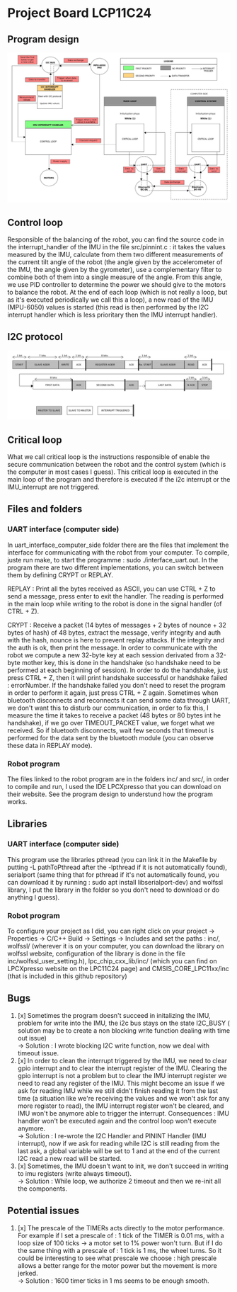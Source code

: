 # Project Board LCP11C24

## Program design
![program activity](final_architecture.jpg)

## Control loop

Responsible of the balancing of the robot, you can find the source code in the interrupt_handler of the IMU in the file src/pinnint.c :
it takes the values measured by the IMU, calculate from them two different measurements of the current tilt angle of the robot (the angle given by the accelerometer of the IMU, the angle given by the gyrometer), use a complementary filter to combine both of them into a single measure of the angle. From this angle, we use PID controller to determine the power we should give to the motors to balance the robot. At the end of each loop (which is not really a loop, but as it's executed periodically we call this a loop), a new read of the IMU (MPU-6050) values is started (this read is then performed by the I2C interrupt handler which is less prioritary then the IMU interrupt handler).

## I2C protocol
![program activity](i2c_protocol.jpg)

## Critical loop

What we call critical loop is the instructions responsible of enable the secure communication between the robot and the control system (which is the computer in most cases I guess). This critical loop is executed in the main loop of the program and therefore is executed if the i2c interrupt or the IMU_interrupt are not triggered. 

## Files and folders

### UART interface (computer side)

In uart_interface_computer_side folder there are the files that implement the interface for communicating with the robot from your computer. To compile, juste run make, to start the programme : sudo ./interface_uart.out. In the program there are two different implementations, you can switch between them by defining CRYPT or REPLAY.  
  
REPLAY : Print all the bytes received as ASCII, you can use CTRL + Z to send a message, press enter to exit the handler. The reading is performed in the main loop while writing to the robot is done in the signal handler (of CTRL + Z).  

CRYPT : Receive a packet (14 bytes of messages + 2 bytes of nounce + 32 bytes of hash) of 48 bytes, extract the message, verify integrity and auth with the hash, nounce is here to prevent replay attacks. If the integrity and the auth is ok, then print the message. In order to communicate with the robot we compute a new 32-byte key at each session derivated from a 32-byte mother key, this is done in the handshake (so handshake need to be performed at each beginning of session). In order to do the handshake, just press CTRL + Z, then it will print handshake successful or handshake failed : errorNumber. If the handshake failed you don't need to reset the program in order to perform it again, just press CTRL + Z again. Sometimes when bluetooth disconnects and reconnects it can send some data through UART, we don't want this to disturb our communication, in order to fix this, I measure the time it takes to receive a packet (48 bytes or 80 bytes int he handshake), if we go over TIMEOUT_PACKET value, we forget what we received. So if bluetooth disconnects, wait few seconds that timeout is performed for the data sent by the bluetooth module (you can observe these data in REPLAY mode).

### Robot program

The files linked to the robot program are in the folders inc/ and src/, in order to compile and run, I used the IDE LPCXpresso that you can download on their website. See the program design to understund how the program works.

## Libraries

### UART interface (computer side)

This program use the libraries pthread (you can link it in the Makefile by putting -L pathToPthread after the -lpthread if it is not automatically found), serialport (same thing that for pthread if it's not automatically found, you can download it by running : sudo apt install libserialport-dev) and wolfssl library, I put the library in the folder so you don't need to download or do anything I guess).  

### Robot program

To configure your project as I did, you can right click on your project -> Properties -> C/C++ Build -> Settings -> Includes and set the paths : inc/, wolfssl/ (wherever it is on your computer, you can download the library on wolfssl website, configuration of the library is done in the file inc/wolfssl_user_setting.h), lpc_chip_cxx_lib/inc/ (which you can find on LPCXpresso website on the LPC11C24 page) and CMSIS_CORE_LPC11xx/inc (that is included in this github repository)


## Bugs

1. [x] Sometimes the program doesn't succeed in initalizing the IMU, problem for write into the IMU, the i2c bus stays on the state I2C_BUSY ( solution may be to create a non blocking write function dealing with time out issue)  
&rarr; Solution : I wrote blocking I2C write function, now we deal with timeout issue.
2. [x] In order to clean the interrupt triggered by the IMU, we need to clear gpio interrupt and to clear the interrupt register of the IMU. Clearing the gpio interrupt is not a problem but to clear the IMU interrupt register we need to read any register of the IMU. This might become an issue if we ask for reading IMU while we still didn't finish reading it from the last time (a situation like we're receiving the values and we won't ask for any more register to read), the IMU interrupt register won't be cleared, and IMU won't be anymore able to trigger the interrupt. Consequences : IMU handler won't be executed again and the control loop won't execute anymore.  
&rarr; Solution : I re-wrote the I2C Handler and PININT Handler (IMU interrupt), now if we ask for reading while I2C is still reading from the last ask, a global variable will be set to 1 and at the end of the current I2C read a new read will be started.
3. [x] Sometimes, the IMU doesn't want to init, we don't succeed in writing to imu registers (write always timeout).  
&rarr; Solution : While loop, we authorize 2 timeout and then we re-init all the components.


## Potential issues

1. [x] The prescale of the TIMERs acts directly to the motor performance. For example if I set a prescale of : 1 tick of the TIMER is 0.01 ms, with a loop size of 100 ticks -> a motor set to 1% power won't turn. But if I do the same thing with a prescale of : 1 tick is 1 ms, the wheel turns. So it could be interesting to see what prescale we choose : high prescale allows a better range for the motor power but the movement is more jerked.  
&rarr; Solution : 1600 timer ticks in 1 ms seems to be enough smooth.  